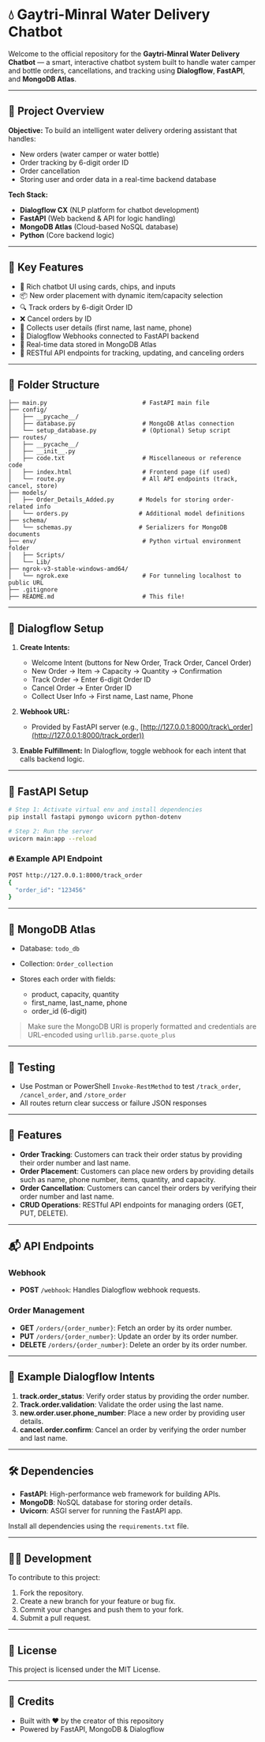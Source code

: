 # 💧 Gaytri-Minral Water Delivery Chatbot

Welcome to the official repository for the **Gaytri-Minral Water Delivery Chatbot** — a smart, interactive chatbot system built to handle water camper and bottle orders, cancellations, and tracking using **Dialogflow**, **FastAPI**, and **MongoDB Atlas**.

---

## 📌 Project Overview

**Objective:** To build an intelligent water delivery ordering assistant that handles:

* New orders (water camper or water bottle)
* Order tracking by 6-digit order ID
* Order cancellation
* Storing user and order data in a real-time backend database

**Tech Stack:**

* **Dialogflow CX** (NLP platform for chatbot development)
* **FastAPI** (Web backend & API for logic handling)
* **MongoDB Atlas** (Cloud-based NoSQL database)
* **Python** (Core backend logic)

---

## 🧠 Key Features

* 💬 Rich chatbot UI using cards, chips, and inputs
* 📦 New order placement with dynamic item/capacity selection
* 🔍 Track orders by 6-digit Order ID
* ❌ Cancel orders by ID
* 📲 Collects user details (first name, last name, phone)
* 🧠 Dialogflow Webhooks connected to FastAPI backend
* 🔄 Real-time data stored in MongoDB Atlas
* 🔧 RESTful API endpoints for tracking, updating, and canceling orders

---

## 📁 Folder Structure

```
├── main.py                           # FastAPI main file
├── config/
│   ├── __pycache__/
│   ├── database.py                   # MongoDB Atlas connection
│   └── setup_database.py             # (Optional) Setup script
├── routes/
│   ├── __pycache__/
│   ├── __init__.py
│   ├── code.txt                      # Miscellaneous or reference code
│   ├── index.html                    # Frontend page (if used)
│   └── route.py                      # All API endpoints (track, cancel, store)
├── models/
│   ├── Order_Details_Added.py       # Models for storing order-related info
│   └── orders.py                    # Additional model definitions
├── schema/
│   └── schemas.py                   # Serializers for MongoDB documents
├── env/                              # Python virtual environment folder
│   ├── Scripts/
│   └── Lib/
├── ngrok-v3-stable-windows-amd64/
│   └── ngrok.exe                     # For tunneling localhost to public URL
├── .gitignore
├── README.md                         # This file!
```

---

## 🔗 Dialogflow Setup

1. **Create Intents:**

   * Welcome Intent (buttons for New Order, Track Order, Cancel Order)
   * New Order → Item → Capacity → Quantity → Confirmation
   * Track Order → Enter 6-digit Order ID
   * Cancel Order → Enter Order ID
   * Collect User Info → First name, Last name, Phone

2. **Webhook URL:**

   * Provided by FastAPI server (e.g., [http://127.0.0.1:8000/track\_order](http://127.0.0.1:8000/track_order))

3. **Enable Fulfillment:** In Dialogflow, toggle webhook for each intent that calls backend logic.

---

## 🔌 FastAPI Setup

```bash
# Step 1: Activate virtual env and install dependencies
pip install fastapi pymongo uvicorn python-dotenv

# Step 2: Run the server
uvicorn main:app --reload
```

### 🔥 Example API Endpoint

```bash
POST http://127.0.0.1:8000/track_order
{
  "order_id": "123456"
}
```

---

## 💾 MongoDB Atlas

* Database: `todo_db`
* Collection: `Order_collection`
* Stores each order with fields:

  * product, capacity, quantity
  * first\_name, last\_name, phone
  * order\_id (6-digit)

> Make sure the MongoDB URI is properly formatted and credentials are URL-encoded using `urllib.parse.quote_plus`

---

## 🧪 Testing

* Use Postman or PowerShell `Invoke-RestMethod` to test `/track_order`, `/cancel_order`, and `/store_order`
* All routes return clear success or failure JSON responses

---

## 🚀 Features

* **Order Tracking**: Customers can track their order status by providing their order number and last name.
* **Order Placement**: Customers can place new orders by providing details such as name, phone number, items, quantity, and capacity.
* **Order Cancellation**: Customers can cancel their orders by verifying their order number and last name.
* **CRUD Operations**: RESTful API endpoints for managing orders (GET, PUT, DELETE).

---

## 📬 API Endpoints

### Webhook

* **POST** `/webhook`: Handles Dialogflow webhook requests.

### Order Management

* **GET** `/orders/{order_number}`: Fetch an order by its order number.
* **PUT** `/orders/{order_number}`: Update an order by its order number.
* **DELETE** `/orders/{order_number}`: Delete an order by its order number.

---

## 🎯 Example Dialogflow Intents

1. **track.order\_status**: Verify order status by providing the order number.
2. **Track.order.validation**: Validate the order using the last name.
3. **new\.order.user.phone\_number**: Place a new order by providing user details.
4. **cancel.order.confirm**: Cancel an order by verifying the order number and last name.

---

## 🛠️ Dependencies

* **FastAPI**: High-performance web framework for building APIs.
* **MongoDB**: NoSQL database for storing order details.
* **Uvicorn**: ASGI server for running the FastAPI app.

Install all dependencies using the `requirements.txt` file.

---

## 🧑‍💻 Development

To contribute to this project:

1. Fork the repository.
2. Create a new branch for your feature or bug fix.
3. Commit your changes and push them to your fork.
4. Submit a pull request.

---

## 📄 License

This project is licensed under the MIT License.

---

## 🙌 Credits

* Built with ❤️ by the creator of this repository
* Powered by FastAPI, MongoDB & Dialogflow
